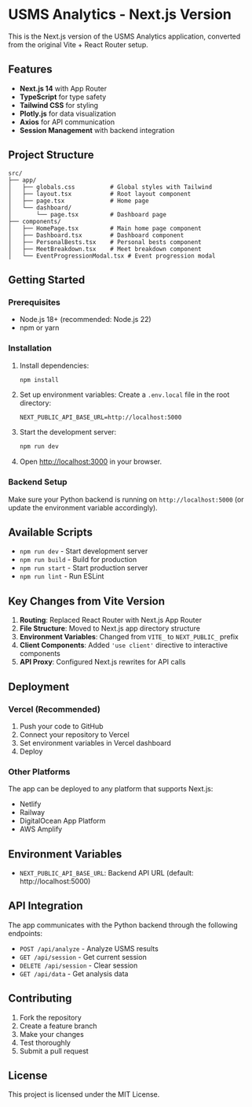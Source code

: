 # USMS Analytics - Next.js Version

This is the Next.js version of the USMS Analytics application, converted from the original Vite + React Router setup.

## Features

- **Next.js 14** with App Router
- **TypeScript** for type safety
- **Tailwind CSS** for styling
- **Plotly.js** for data visualization
- **Axios** for API communication
- **Session Management** with backend integration

## Project Structure

```
src/
├── app/
│   ├── globals.css          # Global styles with Tailwind
│   ├── layout.tsx           # Root layout component
│   ├── page.tsx             # Home page
│   └── dashboard/
│       └── page.tsx         # Dashboard page
├── components/
│   ├── HomePage.tsx         # Main home page component
│   ├── Dashboard.tsx        # Dashboard component
│   ├── PersonalBests.tsx    # Personal bests component
│   ├── MeetBreakdown.tsx    # Meet breakdown component
│   └── EventProgressionModal.tsx # Event progression modal
```

## Getting Started

### Prerequisites

- Node.js 18+ (recommended: Node.js 22)
- npm or yarn

### Installation

1. Install dependencies:
   ```bash
   npm install
   ```

2. Set up environment variables:
   Create a `.env.local` file in the root directory:
   ```
   NEXT_PUBLIC_API_BASE_URL=http://localhost:5000
   ```

3. Start the development server:
   ```bash
   npm run dev
   ```

4. Open [http://localhost:3000](http://localhost:3000) in your browser.

### Backend Setup

Make sure your Python backend is running on `http://localhost:5000` (or update the environment variable accordingly).

## Available Scripts

- `npm run dev` - Start development server
- `npm run build` - Build for production
- `npm run start` - Start production server
- `npm run lint` - Run ESLint

## Key Changes from Vite Version

1. **Routing**: Replaced React Router with Next.js App Router
2. **File Structure**: Moved to Next.js app directory structure
3. **Environment Variables**: Changed from `VITE_` to `NEXT_PUBLIC_` prefix
4. **Client Components**: Added `'use client'` directive to interactive components
5. **API Proxy**: Configured Next.js rewrites for API calls

## Deployment

### Vercel (Recommended)

1. Push your code to GitHub
2. Connect your repository to Vercel
3. Set environment variables in Vercel dashboard
4. Deploy

### Other Platforms

The app can be deployed to any platform that supports Next.js:
- Netlify
- Railway
- DigitalOcean App Platform
- AWS Amplify

## Environment Variables

- `NEXT_PUBLIC_API_BASE_URL`: Backend API URL (default: http://localhost:5000)

## API Integration

The app communicates with the Python backend through the following endpoints:
- `POST /api/analyze` - Analyze USMS results
- `GET /api/session` - Get current session
- `DELETE /api/session` - Clear session
- `GET /api/data` - Get analysis data

## Contributing

1. Fork the repository
2. Create a feature branch
3. Make your changes
4. Test thoroughly
5. Submit a pull request

## License

This project is licensed under the MIT License. 